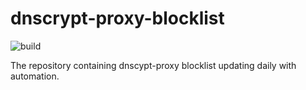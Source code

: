 # dnscrypt-proxy-blocklist

![build](https://github.com/dhavalgoti24/dnscrypt-proxy-blocklist/workflows/build/badge.svg)

The repository containing dnscypt-proxy blocklist updating daily with automation.
